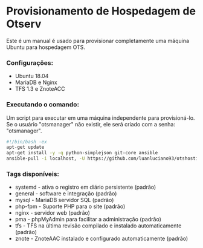 # Provisionamento de Hospedagem de Otserv
Este é um manual é usado para provisionar completamente uma máquina Ubuntu para hospedagem OTS.

### Configurações:
- Ubuntu 18.04
- MariaDB e Nginx
- TFS 1.3 e ZnoteACC


### Executando o comando:
Um script para executar em uma máquina independente para provisioná-lo. Se o usuário "otsmanager" não existir, ele será criado com a senha: "otsmanager".

```bash
#!/bin/bash -ex
apt-get update
apt-get install -y -q python-simplejson git-core ansible
ansible-pull -i localhost, -U https://github.com/luanluciano93/otshosting-provisioning.git -d /srv/otshosting-provisioning --purge -t default
```

### Tags disponíveis:
* systemd - ativa o registro em diário persistente (padrão)
* general - software e integração (padrão)
* mysql - MariaDB servidor SQL (padrão)
* php-fpm - Suporte PHP para o site (padrão)
* nginx - servidor web (padrão)
* pma - phpMyAdmin para facilitar a administração (padrão)
* tfs - TFS na última revisão compilado e instalado automaticamente (padrão)
* znote - ZnoteAAC instalado e configurado automaticamente (padrão)
